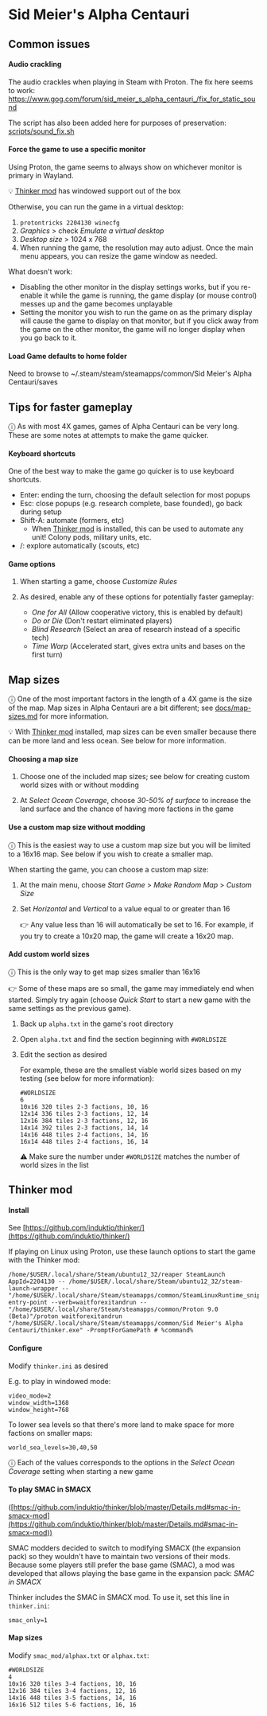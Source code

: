 # Sid Meier's Alpha Centauri

## Common issues

#### Audio crackling

The audio crackles when playing in Steam with Proton. The fix here seems to work: https://www.gog.com/forum/sid_meier_s_alpha_centauri_/fix_for_static_sound

The script has also been added here for purposes of preservation: [scripts/sound_fix.sh](scripts/sound_fix.sh)

#### Force the game to use a specific monitor

Using Proton, the game seems to always show on whichever monitor is primary in Wayland.

💡 [Thinker mod](#thinker-mod) has windowed support out of the box

Otherwise, you can run the game in a virtual desktop:

1. `protontricks 2204130 winecfg`
1. _Graphics_ > check _Emulate a virtual desktop_
1. _Desktop size_ > 1024 x 768
1. When running the game, the resolution may auto adjust. Once the main menu appears, you can resize the game window as needed.

What doesn't work:

- Disabling the other monitor in the display settings works, but if you re-enable it while the game is running, the game display (or mouse control) messes up and the game becomes unplayable
- Setting the monitor you wish to run the game on as the primary display will cause the game to display on that monitor, but if you click away from the game on the other monitor, the game will no longer display when you go back to it.

#### Load Game defaults to home folder

Need to browse to ~/.steam/steam/steamapps/common/Sid Meier's Alpha Centauri/saves

## Tips for faster gameplay

ⓘ As with most 4X games, games of Alpha Centauri can be very long. These are some notes at attempts to make the game quicker.

#### Keyboard shortcuts

One of the best way to make the game go quicker is to use keyboard shortcuts.

- Enter: ending the turn, choosing the default selection for most popups
- Esc: close popups (e.g. research complete, base founded), go back during setup
- Shift-A: automate (formers, etc)
  - When [Thinker mod](#thinker-mod) is installed, this can be used to automate any unit! Colony pods, military units, etc.
- /: explore automatically (scouts, etc)

#### Game options

1. When starting a game, choose _Customize Rules_

1. As desired, enable any of these options for potentially faster gameplay:

   - _One for All_ (Allow cooperative victory, this is enabled by default)
   - _Do or Die_ (Don't restart eliminated players)
   - _Blind Research_ (Select an area of research instead of a specific tech)
   - _Time Warp_ (Accelerated start, gives extra units and bases on the first turn)

## Map sizes

ⓘ One of the most important factors in the length of a 4X game is the size of the map. Map sizes in Alpha Centauri are a bit different; see [docs/map-sizes.md](docs/map-sizes.md) for more information.

💡 With [Thinker mod](#thinker-mod) installed, map sizes can be even smaller because there can be more land and less ocean. See below for more information.

#### Choosing a map size

1. Choose one of the included map sizes; see below for creating custom world sizes with or without modding

1. At _Select Ocean Coverage_, choose _30-50% of surface_ to increase the land surface and the chance of having more factions in the game

#### Use a custom map size without modding

ⓘ This is the easiest way to use a custom map size but you will be limited to a 16x16 map. See below if you wish to create a smaller map.

When starting the game, you can choose a custom map size:

1. At the main menu, choose _Start Game_ > _Make Random Map_ > _Custom Size_

1. Set _Horizontal_ and _Vertical_ to a value equal to or greater than 16

   👉 Any value less than 16 will automatically be set to 16. For example, if you try to create a 10x20 map, the game will create a 16x20 map.

#### Add custom world sizes

ⓘ This is the only way to get map sizes smaller than 16x16

👉 Some of these maps are so small, the game may immediately end when started. Simply try again (choose _Quick Start_ to start a new game with the same settings as the previous game).

1. Back up `alpha.txt` in the game's root directory

1. Open `alpha.txt` and find the section beginning with `#WORLDSIZE`

1. Edit the section as desired

   For example, these are the smallest viable world sizes based on my testing (see below for more information):

   ```
   #WORLDSIZE
   6
   10x16 320 tiles 2-3 factions, 10, 16
   12x14 336 tiles 2-3 factions, 12, 14
   12x16 384 tiles 2-3 factions, 12, 16
   14x14 392 tiles 2-3 factions, 14, 14
   14x16 448 tiles 2-4 factions, 14, 16
   16x14 448 tiles 2-4 factions, 16, 14
   ```

   ⚠️ Make sure the number under `#WORLDSIZE` matches the number of world sizes in the list

## Thinker mod

#### Install

See [https://github.com/induktio/thinker/](https://github.com/induktio/thinker/)

If playing on Linux using Proton, use these launch options to start the game with the Thinker mod:

```
/home/$USER/.local/share/Steam/ubuntu12_32/reaper SteamLaunch AppId=2204130 -- /home/$USER/.local/share/Steam/ubuntu12_32/steam-launch-wrapper -- "/home/$USER/.local/share/Steam/steamapps/common/SteamLinuxRuntime_sniper"/_v2-entry-point --verb=waitforexitandrun -- "/home/$USER/.local/share/Steam/steamapps/common/Proton 9.0 (Beta)"/proton waitforexitandrun "/home/$USER/.local/share/Steam/steamapps/common/Sid Meier's Alpha Centauri/thinker.exe" -PromptForGamePath # %command%
```

#### Configure

Modify `thinker.ini` as desired

E.g. to play in windowed mode:

```
video_mode=2
window_width=1368
window_height=768
```

To lower sea levels so that there's more land to make space for more factions on smaller maps:

```
world_sea_levels=30,40,50
```

ⓘ Each of the values corresponds to the options in the _Select Ocean Coverage_ setting when starting a new game

#### To play SMAC in SMACX

([https://github.com/induktio/thinker/blob/master/Details.md#smac-in-smacx-mod](https://github.com/induktio/thinker/blob/master/Details.md#smac-in-smacx-mod))

SMAC modders decided to switch to modifying SMACX (the expansion pack) so they wouldn't have to maintain two versions of their mods. Because some players still prefer the base game (SMAC), a mod was developed that allows playing the base game in the expansion pack: _SMAC in SMACX_

Thinker includes the SMAC in SMACX mod. To use it, set this line in `thinker.ini`:

```
smac_only=1
```

#### Map sizes

Modify `smac_mod/alphax.txt` or `alphax.txt`:

```
#WORLDSIZE
4
10x16 320 tiles 3-4 factions, 10, 16
12x16 384 tiles 3-4 factions, 12, 16
14x16 448 tiles 3-5 factions, 14, 16
16x16 512 tiles 5-6 factions, 16, 16
```
